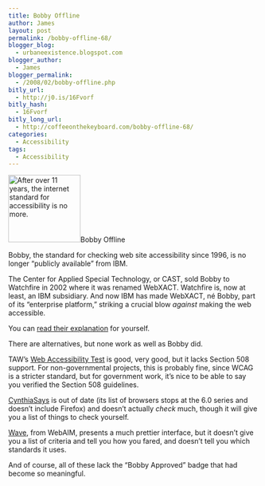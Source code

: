 ```yaml
---
title: Bobby Offline
author: James
layout: post
permalink: /bobby-offline-68/
blogger_blog:
  - urbaneexistence.blogspot.com
blogger_author:
  - James
blogger_permalink:
  - /2008/02/bobby-offline.php
bitly_url:
  - http://j0.is/16Fvorf
bitly_hash:
  - 16Fvorf
bitly_long_url:
  - http://coffeeonthekeyboard.com/bobby-offline-68/
categories:
  - Accessibility
tags:
  - Accessibility
---
```

<div class="image left">
  <img src="http://jamessocol.com/blog/images/bobby.gif" alt="After over 11 years, the internet standard for accessibility is no more." height="135" width="145" />Bobby Offline
</div>

Bobby, the standard for checking web site accessibility since 1996, is no longer &#8220;publicly available&#8221; from IBM.

The Center for Applied Special Technology, or CAST, sold Bobby to Watchfire in 2002 where it was renamed WebXACT. Watchfire is, now at least, an IBM subsidiary. And now IBM has made WebXACT, né Bobby, part of its &#8220;enterprise platform,&#8221; striking a crucial blow *against* making the web accessible.

You can [read their explanation][1] for yourself.

There are alternatives, but none work as well as Bobby did.

TAW&#8217;s [Web Accessibility Test][2] is good, very good, but it lacks Section 508 support. For non-governmental projects, this is probably fine, since WCAG is a stricter standard, but for government work, it&#8217;s nice to be able to say you verified the Section 508 guidelines.

[CynthiaSays][3] is out of date (its list of browsers stops at the 6.0 series and doesn&#8217;t include Firefox) and doesn&#8217;t actually *check* much, though it will give you a list of things to check yourself.

[Wave][4], from WebAIM, presents a much prettier interface, but it doesn&#8217;t give you a list of criteria and tell you how you fared, and doesn&#8217;t tell you which standards it uses.

And of course, all of these lack the &#8220;Bobby Approved&#8221; badge that had become so meaningful.

 [1]: http://www.watchfire.com/products/webxm/bobby.aspx "Read Watchfire's Explanation"
 [2]: http://www.tawdis.net/taw3/cms/en "Visit TAW Web Accessibility Test, a decent accessibility check."
 [3]: http://www.cynthiasays.com/ "Visit Cynthia Says, an alternative accessibility check."
 [4]: http://wave.webaim.org/ "Visit WebAIM's Wave, another accessibility check."
